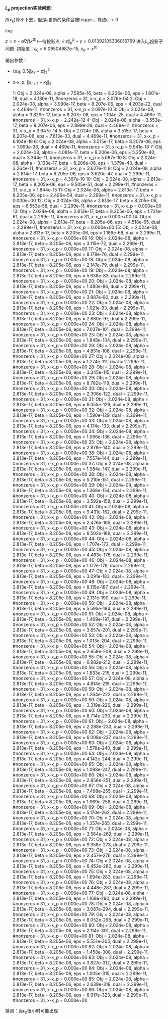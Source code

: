 **$L_p$ projection实验问题:** 

$\beta(x_k)$降不下去，但是$\epsilon$更新的条件会被trigger，导致$\epsilon\to 0$ 

log:

$z=x-\alpha \nabla f(x^{(t)})$--待投影点
$\|z\|_p^p-\gamma = 0.01392105336016769$
进入$L_p$投影子问题:
  初始值：$\epsilon_0$ = 6.09504987e-15, $x_0 = x^{(t)}$

 输出参数：

+ Obj: $0.5\|x_k - z\|_2^2$ 

+ x-x_p: $\|x_{t+1} - x_t\|_2$ 

  1: Obj = 2.024e-08, alpha = 7.585e-16, beta = 8.206e-06, eps = 1.601e-18, dual = 4.180e-11, #nonzeros = 31, x-x_p = 3.076e-04 
  2: Obj = 2.024e-08, alpha = 3.990e-17, beta = 8.207e-06, eps = 4.203e-22, dual = 4.464e-11, #nonzeros = 31, x-x_p = 2.097e-10 
  3: Obj = 2.024e-08, alpha = 3.829e-17, beta = 8.207e-06, eps = 1.104e-25, dual = 4.469e-11, #nonzeros = 31, x-x_p = 2.242e-12 
  4: Obj = 2.024e-08, alpha = 3.553e-17, beta = 8.207e-06, eps = 2.899e-29, dual = 4.469e-11, #nonzeros = 31, x-x_p = 3.647e-14 
  5: Obj = 2.024e-08, alpha = 3.515e-17, beta = 8.207e-06, eps = 7.613e-33, dual = 4.469e-11, #nonzeros = 31, x-x_p = 6.104e-16 
  6: Obj = 2.024e-08, alpha = 3.515e-17, beta = 8.207e-06, eps = 1.999e-36, dual = 4.469e-11, #nonzeros = 31, x-x_p = 9.541e-18 
  7: Obj = 2.024e-08, alpha = 4.081e-17, beta = 8.206e-06, eps = 5.250e-40, dual = 3.344e-11, #nonzeros = 31, x-x_p = 5.087e-10 
  8: Obj = 2.024e-08, alpha = 3.133e-17, beta = 8.206e-06, eps = 1.379e-43, dual = 3.264e-11, #nonzeros = 31, x-x_p = 3.627e-11 
  9: Obj = 2.024e-08, alpha = 2.814e-17, beta = 8.205e-06, eps = 3.620e-47, dual = 2.299e-11, #nonzeros = 31, x-x_p = 4.367e-10 
   10: Obj = 2.024e-08, alpha = 2.813e-17, beta = 8.205e-06, eps = 9.505e-51, dual = 2.299e-11, #nonzeros = 31, x-x_p = 1.844e-15 
   11: Obj = 2.024e-08, alpha = 2.813e-17, beta = 8.205e-06, eps = 2.496e-54, dual = 2.299e-11, #nonzeros = 31, x-x_p = 0.000e+00 
   12: Obj = 2.024e-08, alpha = 2.813e-17, beta = 8.205e-06, eps = 6.553e-58, dual = 2.299e-11, #nonzeros = 31, x-x_p = 0.000e+00 
   13: Obj = 2.024e-08, alpha = 2.813e-17, beta = 8.205e-06, eps = 1.721e-61, dual = 2.299e-11, #nonzeros = 31, x-x_p = 0.000e+00 
   14: Obj = 2.024e-08, alpha = 2.813e-17, beta = 8.205e-06, eps = 4.518e-65, dual = 2.299e-11, #nonzeros = 31, x-x_p = 0.000e+00 
   15: Obj = 2.024e-08, alpha = 2.813e-17, beta = 8.205e-06, eps = 1.186e-68, dual = 2.299e-11, #nonzeros = 31, x-x_p = 0.000e+00 
   16: Obj = 2.024e-08, alpha = 2.813e-17, beta = 8.205e-06, eps = 3.115e-72, dual = 2.299e-11, #nonzeros = 31, x-x_p = 0.000e+00 
   17: Obj = 2.024e-08, alpha = 2.813e-17, beta = 8.205e-06, eps = 8.178e-76, dual = 2.299e-11, #nonzeros = 31, x-x_p = 0.000e+00 
   18: Obj = 2.024e-08, alpha = 2.813e-17, beta = 8.205e-06, eps = 2.147e-79, dual = 2.299e-11, #nonzeros = 31, x-x_p = 0.000e+00 
   19: Obj = 2.024e-08, alpha = 2.813e-17, beta = 8.205e-06, eps = 5.638e-83, dual = 2.299e-11, #nonzeros = 31, x-x_p = 0.000e+00 
   20: Obj = 2.024e-08, alpha = 2.813e-17, beta = 8.205e-06, eps = 1.480e-86, dual = 2.299e-11, #nonzeros = 31, x-x_p = 0.000e+00 
   21: Obj = 2.024e-08, alpha = 2.813e-17, beta = 8.205e-06, eps = 3.887e-90, dual = 2.299e-11, #nonzeros = 31, x-x_p = 0.000e+00 
   22: Obj = 2.024e-08, alpha = 2.813e-17, beta = 8.205e-06, eps = 1.021e-93, dual = 2.299e-11, #nonzeros = 31, x-x_p = 0.000e+00 
   23: Obj = 2.024e-08, alpha = 2.813e-17, beta = 8.205e-06, eps = 2.680e-97, dual = 2.299e-11, #nonzeros = 31, x-x_p = 0.000e+00 
   24: Obj = 2.024e-08, alpha = 2.813e-17, beta = 8.205e-06, eps = 7.037e-101, dual = 2.299e-11, #nonzeros = 31, x-x_p = 0.000e+00 
   25: Obj = 2.024e-08, alpha = 2.813e-17, beta = 8.205e-06, eps = 1.848e-104, dual = 2.299e-11, #nonzeros = 31, x-x_p = 0.000e+00 
   26: Obj = 2.024e-08, alpha = 2.813e-17, beta = 8.205e-06, eps = 4.851e-108, dual = 2.299e-11, #nonzeros = 31, x-x_p = 0.000e+00 
   27: Obj = 2.024e-08, alpha = 2.813e-17, beta = 8.205e-06, eps = 1.274e-111, dual = 2.299e-11, #nonzeros = 31, x-x_p = 0.000e+00 
   28: Obj = 2.024e-08, alpha = 2.813e-17, beta = 8.205e-06, eps = 3.345e-115, dual = 2.299e-11, #nonzeros = 31, x-x_p = 0.000e+00 
   29: Obj = 2.024e-08, alpha = 2.813e-17, beta = 8.205e-06, eps = 8.782e-119, dual = 2.299e-11, #nonzeros = 31, x-x_p = 0.000e+00 
   30: Obj = 2.024e-08, alpha = 2.813e-17, beta = 8.205e-06, eps = 2.306e-122, dual = 2.299e-11, #nonzeros = 31, x-x_p = 0.000e+00 
   31: Obj = 2.024e-08, alpha = 2.813e-17, beta = 8.205e-06, eps = 6.055e-126, dual = 2.299e-11, #nonzeros = 31, x-x_p = 0.000e+00 
   32: Obj = 2.024e-08, alpha = 2.813e-17, beta = 8.205e-06, eps = 1.590e-129, dual = 2.299e-11, #nonzeros = 31, x-x_p = 0.000e+00 
   33: Obj = 2.024e-08, alpha = 2.813e-17, beta = 8.205e-06, eps = 4.174e-133, dual = 2.299e-11, #nonzeros = 31, x-x_p = 0.000e+00 
   34: Obj = 2.024e-08, alpha = 2.813e-17, beta = 8.205e-06, eps = 1.096e-136, dual = 2.299e-11, #nonzeros = 31, x-x_p = 0.000e+00 
   35: Obj = 2.024e-08, alpha = 2.813e-17, beta = 8.205e-06, eps = 2.878e-140, dual = 2.299e-11, #nonzeros = 31, x-x_p = 0.000e+00 
   36: Obj = 2.024e-08, alpha = 2.813e-17, beta = 8.205e-06, eps = 7.557e-144, dual = 2.299e-11, #nonzeros = 31, x-x_p = 0.000e+00 
   37: Obj = 2.024e-08, alpha = 2.813e-17, beta = 8.205e-06, eps = 1.984e-147, dual = 2.299e-11, #nonzeros = 31, x-x_p = 0.000e+00 
   38: Obj = 2.024e-08, alpha = 2.813e-17, beta = 8.205e-06, eps = 5.210e-151, dual = 2.299e-11, #nonzeros = 31, x-x_p = 0.000e+00 
   39: Obj = 2.024e-08, alpha = 2.813e-17, beta = 8.205e-06, eps = 1.368e-154, dual = 2.299e-11, #nonzeros = 31, x-x_p = 0.000e+00 
   40: Obj = 2.024e-08, alpha = 2.813e-17, beta = 8.205e-06, eps = 3.592e-158, dual = 2.299e-11, #nonzeros = 31, x-x_p = 0.000e+00 
   41: Obj = 2.024e-08, alpha = 2.813e-17, beta = 8.205e-06, eps = 9.431e-162, dual = 2.299e-11, #nonzeros = 31, x-x_p = 0.000e+00 
   42: Obj = 2.024e-08, alpha = 2.813e-17, beta = 8.205e-06, eps = 2.476e-165, dual = 2.299e-11, #nonzeros = 31, x-x_p = 0.000e+00 
   43: Obj = 2.024e-08, alpha = 2.813e-17, beta = 8.205e-06, eps = 6.502e-169, dual = 2.299e-11, #nonzeros = 31, x-x_p = 0.000e+00 
   44: Obj = 2.024e-08, alpha = 2.813e-17, beta = 8.205e-06, eps = 1.707e-172, dual = 2.299e-11, #nonzeros = 31, x-x_p = 0.000e+00 
   45: Obj = 2.024e-08, alpha = 2.813e-17, beta = 8.205e-06, eps = 4.483e-176, dual = 2.299e-11, #nonzeros = 31, x-x_p = 0.000e+00 
   46: Obj = 2.024e-08, alpha = 2.813e-17, beta = 8.205e-06, eps = 1.177e-179, dual = 2.299e-11, #nonzeros = 31, x-x_p = 0.000e+00 
   47: Obj = 2.024e-08, alpha = 2.813e-17, beta = 8.205e-06, eps = 3.091e-183, dual = 2.299e-11, #nonzeros = 31, x-x_p = 0.000e+00 
   48: Obj = 2.024e-08, alpha = 2.813e-17, beta = 8.205e-06, eps = 8.115e-187, dual = 2.299e-11, #nonzeros = 31, x-x_p = 0.000e+00 
   49: Obj = 2.024e-08, alpha = 2.813e-17, beta = 8.205e-06, eps = 2.131e-190, dual = 2.299e-11, #nonzeros = 31, x-x_p = 0.000e+00 
   50: Obj = 2.024e-08, alpha = 2.813e-17, beta = 8.205e-06, eps = 5.595e-194, dual = 2.299e-11, #nonzeros = 31, x-x_p = 0.000e+00 
   51: Obj = 2.024e-08, alpha = 2.813e-17, beta = 8.205e-06, eps = 1.469e-197, dual = 2.299e-11, #nonzeros = 31, x-x_p = 0.000e+00 
   52: Obj = 2.024e-08, alpha = 2.813e-17, beta = 8.205e-06, eps = 3.857e-201, dual = 2.299e-11, #nonzeros = 31, x-x_p = 0.000e+00 
   53: Obj = 2.024e-08, alpha = 2.813e-17, beta = 8.205e-06, eps = 1.013e-204, dual = 2.299e-11, #nonzeros = 31, x-x_p = 0.000e+00 
   54: Obj = 2.024e-08, alpha = 2.813e-17, beta = 8.205e-06, eps = 2.659e-208, dual = 2.299e-11, #nonzeros = 31, x-x_p = 0.000e+00 
   55: Obj = 2.024e-08, alpha = 2.813e-17, beta = 8.205e-06, eps = 6.982e-212, dual = 2.299e-11, #nonzeros = 31, x-x_p = 0.000e+00 
   56: Obj = 2.024e-08, alpha = 2.813e-17, beta = 8.205e-06, eps = 1.833e-215, dual = 2.299e-11, #nonzeros = 31, x-x_p = 0.000e+00 
   57: Obj = 2.024e-08, alpha = 2.813e-17, beta = 8.205e-06, eps = 4.814e-219, dual = 2.299e-11, #nonzeros = 31, x-x_p = 0.000e+00 
   58: Obj = 2.024e-08, alpha = 2.813e-17, beta = 8.205e-06, eps = 1.264e-222, dual = 2.299e-11, #nonzeros = 31, x-x_p = 0.000e+00 
   59: Obj = 2.024e-08, alpha = 2.813e-17, beta = 8.205e-06, eps = 3.319e-226, dual = 2.299e-11, #nonzeros = 31, x-x_p = 0.000e+00 
   60: Obj = 2.024e-08, alpha = 2.813e-17, beta = 8.205e-06, eps = 8.714e-230, dual = 2.299e-11, #nonzeros = 31, x-x_p = 0.000e+00 
   61: Obj = 2.024e-08, alpha = 2.813e-17, beta = 8.205e-06, eps = 2.288e-233, dual = 2.299e-11, #nonzeros = 31, x-x_p = 0.000e+00 
   62: Obj = 2.024e-08, alpha = 2.813e-17, beta = 8.205e-06, eps = 6.008e-237, dual = 2.299e-11, #nonzeros = 31, x-x_p = 0.000e+00 
   63: Obj = 2.024e-08, alpha = 2.813e-17, beta = 8.205e-06, eps = 1.578e-240, dual = 2.299e-11, #nonzeros = 31, x-x_p = 0.000e+00 
   64: Obj = 2.024e-08, alpha = 2.813e-17, beta = 8.205e-06, eps = 4.142e-244, dual = 2.299e-11, #nonzeros = 31, x-x_p = 0.000e+00 
   65: Obj = 2.024e-08, alpha = 2.813e-17, beta = 8.205e-06, eps = 1.088e-247, dual = 2.299e-11, #nonzeros = 31, x-x_p = 0.000e+00 
   66: Obj = 2.024e-08, alpha = 2.813e-17, beta = 8.205e-06, eps = 2.856e-251, dual = 2.299e-11, #nonzeros = 31, x-x_p = 0.000e+00 
   67: Obj = 2.024e-08, alpha = 2.813e-17, beta = 8.205e-06, eps = 7.498e-255, dual = 2.299e-11, #nonzeros = 31, x-x_p = 0.000e+00 
   68: Obj = 2.024e-08, alpha = 2.813e-17, beta = 8.205e-06, eps = 1.969e-258, dual = 2.299e-11, #nonzeros = 31, x-x_p = 0.000e+00 
   69: Obj = 2.024e-08, alpha = 2.813e-17, beta = 8.205e-06, eps = 5.170e-262, dual = 2.299e-11, #nonzeros = 31, x-x_p = 0.000e+00 
   70: Obj = 2.024e-08, alpha = 2.813e-17, beta = 8.205e-06, eps = 1.357e-265, dual = 2.299e-11, #nonzeros = 31, x-x_p = 0.000e+00 
   71: Obj = 2.024e-08, alpha = 2.813e-17, beta = 8.205e-06, eps = 3.564e-269, dual = 2.299e-11, #nonzeros = 31, x-x_p = 0.000e+00 
   72: Obj = 2.024e-08, alpha = 2.813e-17, beta = 8.205e-06, eps = 9.358e-273, dual = 2.299e-11, #nonzeros = 31, x-x_p = 0.000e+00 
   73: Obj = 2.024e-08, alpha = 2.813e-17, beta = 8.205e-06, eps = 2.457e-276, dual = 2.299e-11, #nonzeros = 31, x-x_p = 0.000e+00 
   74: Obj = 2.024e-08, alpha = 2.813e-17, beta = 8.205e-06, eps = 6.452e-280, dual = 2.299e-11, #nonzeros = 31, x-x_p = 0.000e+00 
   75: Obj = 2.024e-08, alpha = 2.813e-17, beta = 8.205e-06, eps = 1.694e-283, dual = 2.299e-11, #nonzeros = 31, x-x_p = 0.000e+00 
   76: Obj = 2.024e-08, alpha = 2.813e-17, beta = 8.205e-06, eps = 4.448e-287, dual = 2.299e-11, #nonzeros = 31, x-x_p = 0.000e+00 
   77: Obj = 2.024e-08, alpha = 2.813e-17, beta = 8.205e-06, eps = 1.168e-290, dual = 2.299e-11, #nonzeros = 31, x-x_p = 0.000e+00 
   78: Obj = 2.024e-08, alpha = 2.813e-17, beta = 8.205e-06, eps = 3.067e-294, dual = 2.299e-11, #nonzeros = 31, x-x_p = 0.000e+00 
   79: Obj = 2.024e-08, alpha = 2.813e-17, beta = 8.205e-06, eps = 8.052e-298, dual = 2.299e-11, #nonzeros = 31, x-x_p = 0.000e+00 
   80: Obj = 2.024e-08, alpha = 2.813e-17, beta = 8.205e-06, eps = 2.114e-301, dual = 2.299e-11, #nonzeros = 31, x-x_p = 0.000e+00 
   81: Obj = 2.024e-08, alpha = 2.813e-17, beta = 8.205e-06, eps = 5.551e-305, dual = 2.299e-11, #nonzeros = 31, x-x_p = 0.000e+00 
   82: Obj = 2.024e-08, alpha = 2.813e-17, beta = 8.205e-06, eps = 1.458e-308, dual = 2.299e-11, #nonzeros = 31, x-x_p = 0.000e+00 
   83: Obj = 2.024e-08, alpha = 2.813e-17, beta = 8.205e-06, eps = 3.827e-312, dual = 2.299e-11, #nonzeros = 31, x-x_p = 0.000e+00 
   84: Obj = 2.024e-08, alpha = 2.813e-17, beta = 8.205e-06, eps = 1.005e-315, dual = 2.299e-11, #nonzeros = 31, x-x_p = 0.000e+00 
   85: Obj = 2.024e-08, alpha = 2.813e-17, beta = 8.205e-06, eps = 2.639e-319, dual = 2.299e-11, #nonzeros = 31, x-x_p = 0.000e+00 
   86: Obj = 2.024e-08, alpha = 2.813e-17, beta = 8.205e-06, eps = 6.917e-323, dual = 2.299e-11, #nonzeros = 31, x-x_p = 0.000e+00 



猜测：当$\epsilon_0$很小时可能出现
